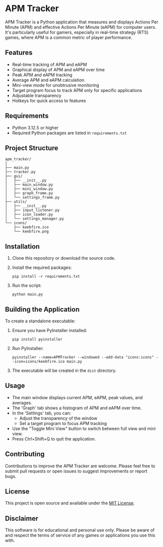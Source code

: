 # APM Tracker

APM Tracker is a Python application that measures and displays Actions Per Minute (APM) and effective Actions Per Minute (eAPM) for computer users. It's particularly useful for gamers, especially in real-time strategy (RTS) games, where APM is a common metric of player performance.

## Features

- Real-time tracking of APM and eAPM
- Graphical display of APM and eAPM over time
- Peak APM and eAPM tracking
- Average APM and eAPM calculation
- Mini-view mode for unobtrusive monitoring
- Target program focus to track APM only for specific applications
- Adjustable transparency
- Hotkeys for quick access to features

## Requirements

- Python 3.12.5 or higher
- Required Python packages are listed in `requirements.txt`

## Project Structure

```
apm_tracker/
│
├── main.py
├── tracker.py
├── gui/
│   ├── __init__.py
│   ├── main_window.py
│   ├── mini_window.py
│   ├── graph_frame.py
│   └── settings_frame.py
├── utils/
│   ├── __init__.py
│   ├── input_listener.py
│   ├── icon_loader.py
│   └── settings_manager.py
└── icons/
    ├── keebfire.ico
    └── keebfire.png
```

## Installation

1. Clone this repository or download the source code.
2. Install the required packages:

   ```
   pip install -r requirements.txt
   ```

3. Run the script:

   ```
   python main.py
   ```

## Building the Application

To create a standalone executable:

1. Ensure you have PyInstaller installed:
   ```
   pip install pyinstaller
   ```

2. Run PyInstaller:
   ```
   pyinstaller --name=APMTracker --windowed --add-data "icons:icons" --icon=icons/keebfire.ico main.py
   ```

3. The executable will be created in the `dist` directory.

## Usage

- The main window displays current APM, eAPM, peak values, and averages.
- The 'Graph' tab shows a histogram of APM and eAPM over time.
- In the 'Settings' tab, you can:
  - Adjust the transparency of the window
  - Set a target program to focus APM tracking
- Use the "Toggle Mini View" button to switch between full view and mini view.
- Press Ctrl+Shift+Q to quit the application.

## Contributing

Contributions to improve the APM Tracker are welcome. Please feel free to submit pull requests or open issues to suggest improvements or report bugs.

## License

This project is open source and available under the [MIT License](LICENSE).

## Disclaimer

This software is for educational and personal use only. Please be aware of and respect the terms of service of any games or applications you use this with.
